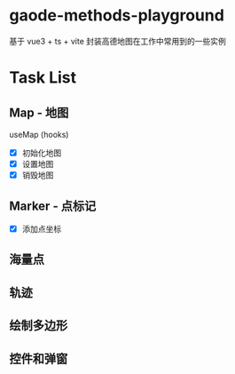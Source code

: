 # gaode-methods-playground

基于 vue3 + ts + vite 封装高德地图在工作中常用到的一些实例

# Task List

## Map - 地图
useMap (hooks)
- [x] 初始化地图
- [x] 设置地图
- [x] 销毁地图
## Marker - 点标记
- [x] 添加点坐标
## 海量点
## 轨迹
## 绘制多边形
## 控件和弹窗
